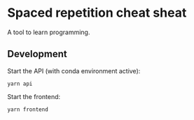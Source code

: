 # Spaced repetition cheat sheat

A tool to learn programming.

## Development

Start the API (with conda environment active):

```
yarn api
```

Start the frontend:

```
yarn frontend
```